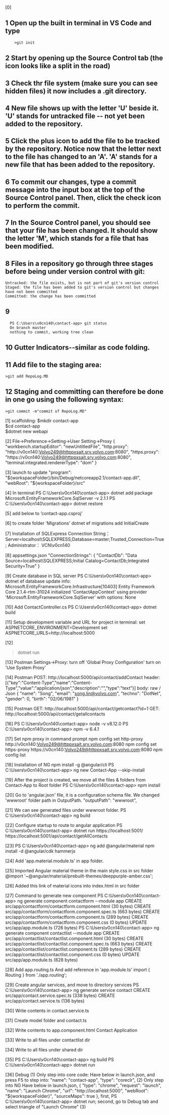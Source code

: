 [0]
  ## 1 Open up the built in terminal in VS Code and type 
        >git init

  ## 2 Start by opening up the Source Control tab (the icon looks like a split in the road)

  ## 3 Check thr file system (make sure you can see hidden files) it now includes a .git directory.

  ## 4 New file shows up with the letter 'U' beside it. 'U' stands for untracked file -- not yet been added to the repository.

  ## 5 Click the plus icon to add the file to be tracked by the repository. Notice now that the letter next to the file has changed to an 'A'. 'A' stands for a new file that has been added to the repository.

  ## 6 To commit our changes, type a commit message into the input box at the top of the Source Control panel. Then, click the check icon to perform the commit.

  ## 7 In the Source Control panel, you should see that your file has been changed. It should show the letter 'M', which stands for a file that has been modified.

  ## 8 Files in a repository go through three stages before being under version control with git:
    Untracked: the file exists, but is not part of git's version control
    Staged: the file has been added to git's version control but changes have not been committed
    Committed: the change has been committed

  ## 9
      PS C:\Users\v0cn140\contact-app> git status
      On branch master
      nothing to commit, working tree clean

  ## 10 Gutter Indicators--similar as code folding.

  ## 11 Add file to the staging area:
    >git add RepoLog.MD

  ## 12 Staging and committing can therefore be done in one go using the following syntax:
    >git commit -m"commit of RepoLog.MD"

[1] scaffolding:
    $mkdir contact-app  
    $cd contact-app  
    $dotnet new webapi 

[2] File->Preference->Setting->User Setting->Proxy
{
    "workbench.startupEditor": "newUntitledFile",
    "http.proxy": "http://v0cn140:Volvo249@httppxsait.srv.volvo.com:8080",
    "https.proxy": "https://v0cn140:Volvo249@httppxsait.srv.volvo.com:8080",
    "terminal.integrated.rendererType": "dom"
}

[3] launch to update
"program": "${workspaceFolder}/bin/Debug/netcoreapp2.1/contact-app.dll",
"webRoot": "${workspaceFolder}/src"

[4] In terminal 
    PS C:\Users\v0cn140\contact-app> dotnet add package Microsoft.EntityFrameworkCore.SqlServer -v 2.1.1
    PS C:\Users\v0cn140\contact-app> dotnet restore

[5] add below to  ‘contact-app.csproj’
    <ItemGroup>
      <PackageReference Include="Microsoft.AspNetCore.App" />
      <PackageReference Include="Microsoft.AspNetCore.Razor.Design" Version="2.1.2" PrivateAssets="All" />
      <PackageReference Include="Microsoft.EntityFrameworkCore.SqlServer" Version="2.1.1" />
    </ItemGroup>
    <ItemGroup>
      <DotNetCliToolReference Include="Microsoft.EntityFrameworkCore.Tools" Version="2.1.1" />
    </ItemGroup>
  
[6] to create folder 'Migrations'
    dotnet ef migrations add InitialCreate

[7] Installation of SQLExpress
    Connection String：Server=localhost\SQLEXPRESS;Database=master;Trusted_Connection=True;
    Administrator： VCN\v0cn140

[8] appsettings.json
      "ConnectionStrings": {
        "ContactDb": "Data Source=localhost\\SQLEXPRESS;Initial Catalog=ContactDb;Integrated Security=True"
      }

[9] Create database in SQL server
  PS C:\Users\v0cn140\contact-app> dotnet ef database update
  info: Microsoft.EntityFrameworkCore.Infrastructure[10403]
        Entity Framework Core 2.1.4-rtm-31024 initialized 'ContactAppContext' using provider 'Microsoft.EntityFrameworkCore.SqlServer' with options: None

[10] Add ContactController.cs
  PS C:\Users\v0cn140\contact-app> dotnet build

[11] Setup development variable and URL for project in terminal:
  set ASPNETCORE_ENVIRONMENT=Development
  set ASPNETCORE_URLS=http://localhost:5000

[12] 
  >dotnet run

[13] Postman
  Settings->Proxy:  turn off 'Global Proxy Configuration'
                    turn on 'Use System Proxy'

[14] Postman
  POST: http://localhost:5000/api/contact/addContact
    header: 
      [{"key":"Content-Type","name":"Content-Type","value":"application/json","description":"","type":"text"}]
    body: raw / Json
      {
        "name": "Song",
        "email": "song.lin@volvo.com",
        "techno": "DotNet",
        "gender": 0,
        "birth": "02/06/1981"
      }

[15] Postman
  GET: http://localhost:5000/api/contact/getcontact?id=1
  GET: http://localhost:5000/api/contact/getallcontacts

[16] 
  PS C:\Users\v0cn140\contact-app> node -v
  v8.12.0
  PS C:\Users\v0cn140\contact-app> npm -v
  6.4.1

[17] Set npm proxy in command prompt
	npm config set http-proxy http://v0cn140:Volvo249@httppxsait.srv.volvo.com:8080
	npm config set https-proxy https://v0cn140:Volvo249@httppxsait.srv.volvo.com:8080
	npm config list

[18] Installation of NG
    npm install -g @angular/cli
    PS C:\Users\v0cn140\contact-app> ng new Contact-App --skip-install

[19] After the project is created, we move all the files & folders from Contact-App to Root folder 
  PS C:\Users\v0cn140\contact-app> npm install

[20] Go to 'angular.json' file, it is a configuration schema file.
  We changed 'wwwroot' folder path in OutputPath.
            "outputPath": "wwwroot",

[21] We can see generated files under wwwroot folder.
  PS C:\Users\v0cn140\contact-app> ng build

[22] Configure startup to route to angular application
  PS C:\Users\v0cn140\contact-app> dotnet run
    https://localhost:5001/
    https://localhost:5001/api/contact/getAllContacts

[23] 
  PS C:\Users\v0cn140\contact-app> ng add @angular/material
  npm install -d @angular/cdk hammerjs

[24] 
  Add 'app.material.module.ts' in app folder.

[25] 
   Imported Angular material theme in the main style.css in src folder
    @import '~@angular/material/prebuilt-themes/deeppurple-amber.css';

[26] 
  Added this link of material icons into index.html in src folder
    <link href="https://fonts.googleapis.com/icon?family=Material+Icons" rel="stylesheet">

[27] Command to generate new component
  PS C:\Users\v0cn140\contact-app> ng generate component contactform --module app
  CREATE src/app/contactform/contactform.component.html (30 bytes)
  CREATE src/app/contactform/contactform.component.spec.ts (663 bytes)
  CREATE src/app/contactform/contactform.component.ts (289 bytes)
  CREATE src/app/contactform/contactform.component.css (0 bytes)
  UPDATE src/app/app.module.ts (726 bytes)
  PS C:\Users\v0cn140\contact-app> ng generate component contactlist --module app
  CREATE src/app/contactlist/contactlist.component.html (30 bytes)
  CREATE src/app/contactlist/contactlist.component.spec.ts (663 bytes)
  CREATE src/app/contactlist/contactlist.component.ts (289 bytes)
  CREATE src/app/contactlist/contactlist.component.css (0 bytes)
  UPDATE src/app/app.module.ts (828 bytes)

[28] Add app.routing.ts
  And add reference in 'app.module.ts'
    import { Routing } from './app.routing';

[29] Create angular services, and move to directory services
  PS C:\Users\v0cn140\contact-app> ng generate service contact
    CREATE src/app/contact.service.spec.ts (338 bytes)
    CREATE src/app/contact.service.ts (136 bytes)
  
[30] Write contents in contact.service.ts

[31] Create model folder and contact.ts

[32] Write contents to app.component.html
  <mat-toolbar>
    <span>Contact Application</span>
  </mat-toolbar>
  <router-outlet></router-outlet>

[33] Write to all files under contactlist dir

[34] Write to all files under shared dir

[35] 
  PS C:\Users\v0cn140\contact-app> ng build
  PS C:\Users\v0cn140\contact-app> dotnet run

[36] Debug
  (1) Only step into core code:
      Have below in launch.json, and press F5 to step into:
        "name": "contact-app",
        "type": "coreclr",
  (2) Only step into NG
        Have below in launch.json,
        {
            "type": "chrome",
            "request": "launch",
            "name": "Launch Chrome",
            "url": "http://localhost:5000",
            "webRoot": "${workspaceFolder}",
            "sourceMaps": true
        },
        first, PS C:\Users\v0cn140\contact-app> dotnet run;
        second, go to Debug tab and select triangle of "Launch Chrome"
  (3) 
    